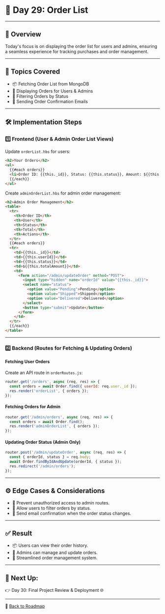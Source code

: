 # 📅 **Day 29: Order List**

---

## 📝 **Overview**

Today's focus is on displaying the order list for users and admins, ensuring a seamless experience for tracking purchases and order management.

---

## 🎯 **Topics Covered**

- 📦 Fetching Order List from MongoDB
- 🛒 Displaying Orders for Users & Admins
- 🔄 Filtering Orders by Status
- 📩 Sending Order Confirmation Emails

---

## 🛠️ **Implementation Steps**

### 1️⃣ **Frontend (User & Admin Order List Views)**

Update `orderList.hbs` for users:

```html
<h2>Your Orders</h2>
<ul>
  {{#each orders}}
  <li>Order ID: {{this._id}}, Status: {{this.status}}, Amount: ${{this.totalAmount}}</li>
  {{/each}}
</ul>
```

Create `adminOrderList.hbs` for admin order management:

```html
<h2>Admin Order Management</h2>
<table>
  <tr>
    <th>Order ID</th>
    <th>User</th>
    <th>Status</th>
    <th>Total</th>
    <th>Actions</th>
  </tr>
  {{#each orders}}
  <tr>
    <td>{{this._id}}</td>
    <td>{{this.userId}}</td>
    <td>{{this.status}}</td>
    <td>${{this.totalAmount}}</td>
    <td>
      <form action="/admin/updateOrder" method="POST">
        <input type="hidden" name="orderId" value="{{this._id}}">
        <select name="status">
          <option value="Pending">Pending</option>
          <option value="Shipped">Shipped</option>
          <option value="Delivered">Delivered</option>
        </select>
        <button type="submit">Update</button>
      </form>
    </td>
  </tr>
  {{/each}}
</table>
```

---

### 2️⃣ **Backend (Routes for Fetching & Updating Orders)**

#### **Fetching User Orders**

Create an API route in `orderRoutes.js`:

```js
router.get('/orders', async (req, res) => {
  const orders = await Order.find({ userId: req.user._id });
  res.render('orderList', { orders });
});
```

#### **Fetching Orders for Admin**

```js
router.get('/admin/orders', async (req, res) => {
  const orders = await Order.find();
  res.render('adminOrderList', { orders });
});
```

#### **Updating Order Status (Admin Only)**

```js
router.post('/admin/updateOrder', async (req, res) => {
  const { orderId, status } = req.body;
  await Order.findByIdAndUpdate(orderId, { status });
  res.redirect('/admin/orders');
});
```

---

## ⚙️ **Edge Cases & Considerations**

- 🛑 Prevent unauthorized access to admin routes.
- 🔄 Allow users to filter orders by status.
- 📩 Send email confirmation when the order status changes.

---

## ✅ **Result**

- 📦 Users can view their order history.
- 🛒 Admins can manage and update orders.
- 🚀 Streamlined order management system.

---

## 🚀 **Next Up:**

👉 Day 30: Final Project Review & Deployment 🌐

---

🔗 [Back to Roadmap](../README.md)

